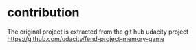 # contribution

The original project is extracted from the git hub udacity project
https://github.com/udacity/fend-project-memory-game  